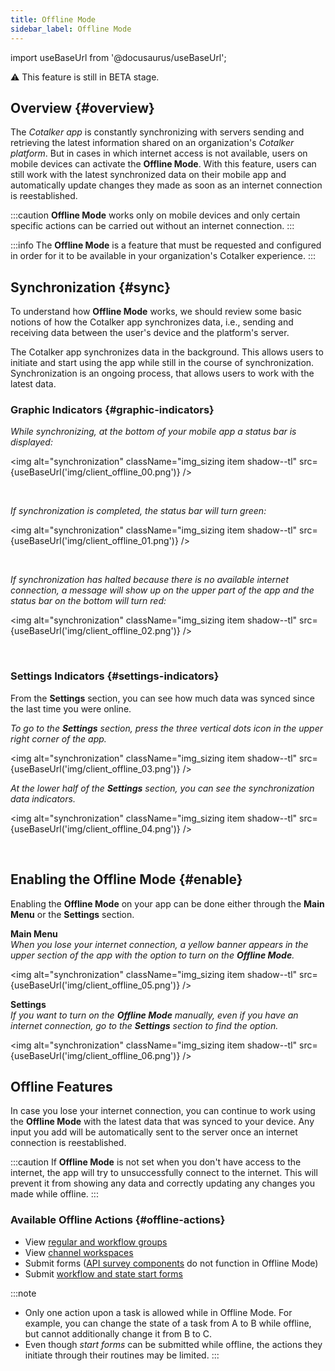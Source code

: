 ```yaml
---
title: Offline Mode
sidebar_label: Offline Mode
---
```


import useBaseUrl from '@docusaurus/useBaseUrl'; 

<span className="hero__subtitle">⚠ This feature is still in BETA stage.</span>

## Overview {#overview}

The _Cotalker app_ is constantly synchronizing with servers sending and retrieving the latest information shared on an organization's _Cotalker platform_. But in cases in which internet access is not available, users on mobile devices can activate the **Offline Mode**. With this feature, users can still work with the latest synchronized data on their mobile app and automatically update changes they made as soon as an internet connection is reestablished.

:::caution
**Offline Mode** works only on mobile devices and only certain specific actions can be carried out without an internet connection.
:::

:::info
The **Offline Mode** is a feature that must be requested and configured in order for it to be available in your organization's Cotalker experience.
:::

## Synchronization {#sync}

To understand how **Offline Mode** works, we should review some basic notions of how the Cotalker app synchronizes data, i.e., sending and receiving data between the user's device and the platform's server.

The Cotalker app synchronizes data in the background. This allows users to initiate and start using the app while still in the course of synchronization. Synchronization is an ongoing process, that allows users to work with the latest data.

### Graphic Indicators {#graphic-indicators}

<div className="container">
<div className="row">
<div className="col col--6">

_While synchronizing, at the bottom of your mobile app a status bar is displayed:_

</div>
<div className="col col--6">

<img alt="synchronization" className="img_sizing item shadow--tl" src={useBaseUrl('img/client_offline_00.png')} />

</div>
</div>
<br/>
<div className="row">
<div className="col col--6">

_If synchronization is completed, the status bar will turn green:_

</div>
<div className="col col--6">

<img alt="synchronization" className="img_sizing item shadow--tl" src={useBaseUrl('img/client_offline_01.png')} />

</div>
</div>
<br/>
<div className="row">
<div className="col col--6">

_If synchronization has halted because there is no available internet connection, a message will show up on the upper part of the app and the status bar on the bottom will turn red:_

</div>
<div className="col col--6">

<img alt="synchronization" className="img_sizing item shadow--tl" src={useBaseUrl('img/client_offline_02.png')} />

</div>
</div>
</div>
<br/>

### Settings Indicators {#settings-indicators}
From the **Settings** section, you can see how much data was synced since the last time you were online.

<div className="container">
<div className="row">
<div className="col col--6">

_To go to the **Settings** section, press the three vertical dots icon in the upper right corner of the app._

<img alt="synchronization" className="img_sizing item shadow--tl" src={useBaseUrl('img/client_offline_03.png')} />
<br/>

</div>
<div className="col col--6">

_At the lower half of the **Settings** section, you can see the synchronization data indicators._

<img alt="synchronization" className="img_sizing item shadow--tl" src={useBaseUrl('img/client_offline_04.png')} />
<br/>

</div>

</div>
</div>
<br/>

## Enabling the Offline Mode {#enable}

Enabling the **Offline Mode** on your app can be done either through the **Main Menu** or the **Settings** section.

<div className="container">
<div className="row">
<div className="col col--6">

**Main Menu**  
_When you lose your internet connection, a yellow banner appears in the upper section of the app with the option to turn on the **Offline Mode**._

<img alt="synchronization" className="img_sizing item shadow--tl" src={useBaseUrl('img/client_offline_05.png')} />
<br/>

</div>
<div className="col col--6">

**Settings**  
_If you want to turn on the **Offline Mode** manually, even if you have an internet connection, go to the **Settings** section to find the option._

<img alt="synchronization" className="img_sizing item shadow--tl" src={useBaseUrl('img/client_offline_06.png')} />
<br/>

</div>
</div>
</div>

## Offline Features

In case you lose your internet connection, you can continue to work using the **Offline Mode** with the latest data that was synced to your device. Any input you add will be automatically sent to the server once an internet connection is reestablished.

:::caution
If **Offline Mode** is not set when you don't have access to the internet, the app will try to unsuccessfully connect to the internet. This will prevent it from showing any data and correctly updating any changes you made while offline.
:::

### Available Offline Actions {#offline-actions}

- View [regular and workflow groups](/docs/documentation/client/groups#group-types)
- View [channel workspaces](/docs/documentation/client/channels)
- Submit forms ([API survey components](/docs/documentation/admin/survey/components/multiple_choice#api-type) do not function in Offline Mode)
- Submit [workflow and state start forms](/docs/documentation/admin/workflows/admin_workflow_required_survey)

:::note
- Only one action upon a task is allowed while in Offline Mode. For example, you can change the state of a task from A to B while offline, but cannot additionally change it from B to C.
- Even though _start forms_ can be submitted while offline, the actions they initiate through their routines may be limited.
:::
